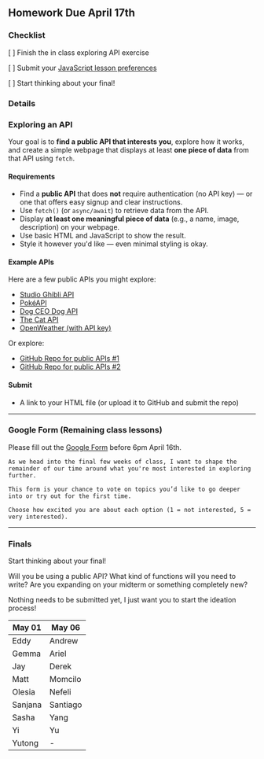 ## Homework Due April 17th

### Checklist

[ ] Finish the in class exploring API exercise

[ ] Submit your [JavaScript lesson preferences](https://forms.gle/zakLZxirnq2Xos5RA)

[ ] Start thinking about your final!

### Details

### Exploring an API

Your goal is to **find a public API that interests you**, explore how it works, and create a simple webpage that displays at least **one piece of data** from that API using `fetch`.

#### Requirements

- Find a **public API** that does **not** require authentication (no API key) — or one that offers easy signup and clear instructions.
- Use `fetch()` (or `async/await`) to retrieve data from the API.
- Display **at least one meaningful piece of data** (e.g., a name, image, description) on your webpage.
- Use basic HTML and JavaScript to show the result.
- Style it however you'd like — even minimal styling is okay.

#### Example APIs

Here are a few public APIs you might explore:

- [Studio Ghibli API](https://ghibliapi.vercel.app)
- [PokéAPI](https://pokeapi.co)
- [Dog CEO Dog API](https://dog.ceo/dog-api/)
- [The Cat API](https://thecatapi.com/)
- [OpenWeather (with API key)](https://openweathermap.org/api)

Or explore:

- [GitHub Repo for public APIs #1](https://github.com/public-apis/public-apis?tab=readme-ov-file)
- [GitHub Repo for public APIs #2](https://github.com/public-apis/public-apis)

#### Submit

- A link to your HTML file (or upload it to GitHub and submit the repo)

---

### Google Form (Remaining class lessons)

Please fill out the [Google Form](https://forms.gle/zakLZxirnq2Xos5RA) before 6pm April 16th.

    As we head into the final few weeks of class, I want to shape the remainder of our time around what you're most interested in exploring further.

    This form is your chance to vote on topics you’d like to go deeper into or try out for the first time.

    Choose how excited you are about each option (1 = not interested, 5 = very interested).

---

### Finals

Start thinking about your final!

Will you be using a public API? What kind of functions will you need to write? Are you expanding on your midterm or something completely new?

Nothing needs to be submitted yet, I just want you to start the ideation process!

| May 01  | May 06   |
| ------- | -------- |
| Eddy    | Andrew   |
| Gemma   | Ariel    |
| Jay     | Derek    |
| Matt    | Momcilo  |
| Olesia  | Nefeli   |
| Sanjana | Santiago |
| Sasha   | Yang     |
| Yi      | Yu       |
| Yutong  | -        |
